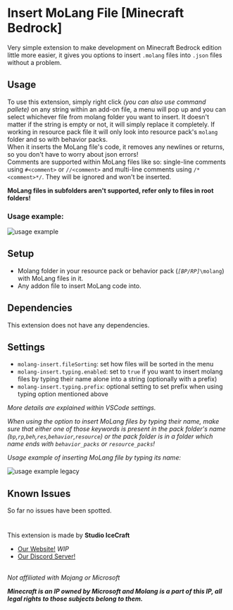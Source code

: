 # Insert MoLang File \[Minecraft Bedrock\]

Very simple extension to make development on Minecraft Bedrock edition little more easier, it gives you options to insert `.molang` files into `.json` files without a problem.

## Usage

To use this extension, simply right click *(you can also use command pallete)* on any string within an add-on file, a menu will pop up and you can select whichever file from molang folder you want to insert. It doesn't matter if the string is empty or not, it will simply replace it completely.
If working in resource pack file it will only look into resource pack's `molang` folder and so with behavior packs.  
When it inserts the MoLang file's code, it removes any newlines or returns, so you don't have to worry about json errors!  
Comments are supported within MoLang files like so: single-line comments using `#<comment>` or `//<comment>` and multi-line comments using `/*<comment>*/`. They will be ignored and won't be inserted.

**MoLang files in subfolders aren't supported, refer only to files in root folders!**
### Usage example:

![usage example](https://raw.githubusercontent.com/PavelDobCZ23/Insert-Molang-File-VSCode-Extension-/main/assets/example_usage.gif)

## Setup

 - Molang folder in your resource pack or behavior pack (*`[BP/RP]`*`\molang`) with MoLang files in it.
 - Any addon file to insert MoLang code into.

## Dependencies

This extension does not have any dependencies.

## Settings

- `molang-insert.fileSorting`: set how files will be sorted in the menu
- `molang-insert.typing.enabled`: set to `true` if you want to insert molang files by typing their name alone into a string (optionally with a prefix)
- `molang-insert.typing.prefix`: optional setting to set prefix when using typing option mentioned above

*More details are explained within VSCode settings.*
  
*When using the option to insert MoLang files by typing their name, make sure that either one of those keywords is present in the pack folder's name (`bp`,`rp`,`beh`,`res`,`behavior`,`resource`) or the pack folder is in a folder which name ends with `behavior_packs` or `resource_packs`!*

*Usage example of inserting MoLang file by typing its name:*

![usage example legacy](https://raw.githubusercontent.com/PavelDobCZ23/Insert-Molang-File-VSCode-Extension-/main/assets/example_usage_legacy.gif)

## Known Issues

So far no issues have been spotted.

#

This extension is made by **Studio IceCraft**
 - [Our Website!](https://www.icecraftstudio.repl.co) *WIP*
 - [Our Discord Server!](https://discord.com/invite/K28m8cKp74)

\
*Not affiliated with Mojang or Microsoft*

***Minecraft is an IP owned by Microsoft and Molang is a part of this IP, all legal rights to those subjects belong to them.***